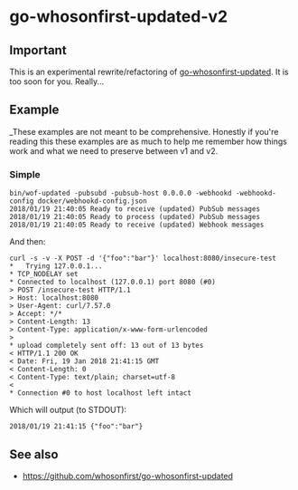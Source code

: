 # go-whosonfirst-updated-v2

## Important

This is an experimental rewrite/refactoring of [go-whosonfirst-updated](https://github.com/whosonfirst/go-whosonfirst-updated-v2). It is too soon for you. Really...

## Example

_These examples are not meant to be comprehensive. Honestly if you're reading this these examples are as much to help me remember how things work and what we need to preserve between v1 and v2.

### Simple

```
bin/wof-updated -pubsubd -pubsub-host 0.0.0.0 -webhookd -webhookd-config docker/webhookd-config.json
2018/01/19 21:40:05 Ready to receive (updated) PubSub messages
2018/01/19 21:40:05 Ready to process (updated) PubSub messages
2018/01/19 21:40:05 Ready to receive (updated) Webhook messages
```

And then:

```
curl -s -v -X POST -d '{"foo":"bar"}' localhost:8080/insecure-test
*   Trying 127.0.0.1...
* TCP_NODELAY set
* Connected to localhost (127.0.0.1) port 8080 (#0)
> POST /insecure-test HTTP/1.1
> Host: localhost:8080
> User-Agent: curl/7.57.0
> Accept: */*
> Content-Length: 13
> Content-Type: application/x-www-form-urlencoded
>
* upload completely sent off: 13 out of 13 bytes
< HTTP/1.1 200 OK
< Date: Fri, 19 Jan 2018 21:41:15 GMT
< Content-Length: 0
< Content-Type: text/plain; charset=utf-8
<
* Connection #0 to host localhost left intact
```

Which will output (to STDOUT):

```
2018/01/19 21:41:15 {"foo":"bar"}
```

## See also

* https://github.com/whosonfirst/go-whosonfirst-updated
